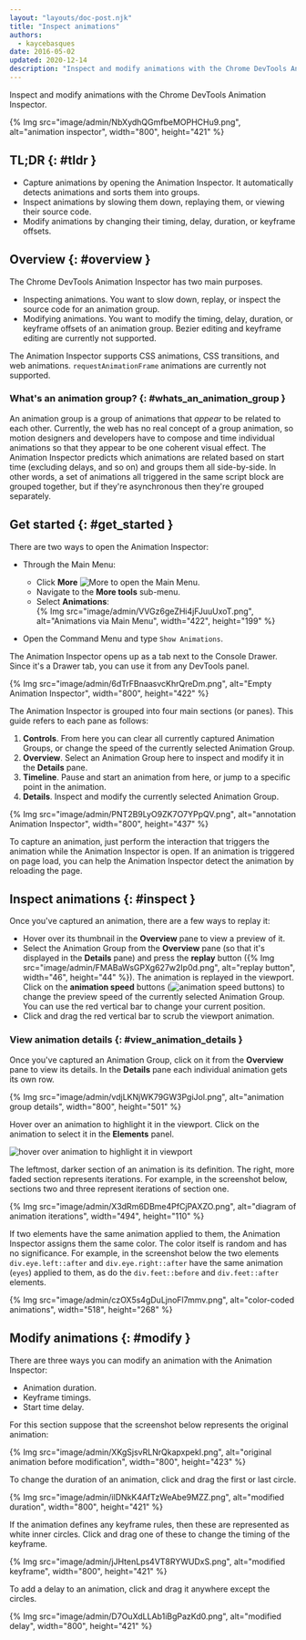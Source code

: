 ```yaml
---
layout: "layouts/doc-post.njk"
title: "Inspect animations"
authors:
  - kaycebasques
date: 2016-05-02
updated: 2020-12-14
description: "Inspect and modify animations with the Chrome DevTools Animation Inspector."
---
```


Inspect and modify animations with the Chrome DevTools Animation Inspector.

{% Img src="image/admin/NbXydhQGmfbeMOPHCHu9.png", alt="animation inspector", width="800", height="421" %}

## TL;DR {: #tldr }

- Capture animations by opening the Animation Inspector. It automatically detects animations and
  sorts them into groups.
- Inspect animations by slowing them down, replaying them, or viewing their source code.
- Modify animations by changing their timing, delay, duration, or keyframe offsets.

## Overview {: #overview }

The Chrome DevTools Animation Inspector has two main purposes.

- Inspecting animations. You want to slow down, replay, or inspect the source code for an animation
  group.
- Modifying animations. You want to modify the timing, delay, duration, or keyframe offsets of an
  animation group. Bezier editing and keyframe editing are currently not supported.

The Animation Inspector supports CSS animations, CSS transitions, and web animations.
`requestAnimationFrame` animations are currently not supported.

### What's an animation group? {: #whats_an_animation_group }

An animation group is a group of animations that _appear_ to be related to each other. Currently,
the web has no real concept of a group animation, so motion designers and developers have to compose
and time individual animations so that they appear to be one coherent visual effect. The Animation
Inspector predicts which animations are related based on start time (excluding delays, and so on)
and groups them all side-by-side. In other words, a set of animations all triggered in the same
script block are grouped together, but if they're asynchronous then they're grouped separately.

## Get started {: #get_started }

There are two ways to open the Animation Inspector:

- Through the Main Menu:

  - Click **More**
    ![More](https://developers.google.com/web/tools/chrome-devtools/images/shared/more.png) to open
    the Main Menu.
  - Navigate to the **More tools** sub-menu.
  - Select **Animations**:  
    {% Img src="image/admin/VVGz6geZHi4jFJuuUxoT.png", alt="Animations via Main Menu", width="422", height="199" %}

- Open the Command Menu and type `Show Animations`.

The Animation Inspector opens up as a tab next to the Console Drawer. Since it's a Drawer tab, you
can use it from any DevTools panel.

{% Img src="image/admin/6dTrFBnaasvcKhrQreDm.png", alt="Empty Animation Inspector", width="800", height="422" %}

The Animation Inspector is grouped into four main sections (or panes). This guide refers to each
pane as follows:

1.  **Controls**. From here you can clear all currently captured Animation Groups, or change the
    speed of the currently selected Animation Group.
2.  **Overview**. Select an Animation Group here to inspect and modify it in the **Details** pane.
3.  **Timeline**. Pause and start an animation from here, or jump to a specific point in the
    animation.
4.  **Details**. Inspect and modify the currently selected Animation Group.

{% Img src="image/admin/PNT2B9LyO9ZK7O7YPpQV.png", alt="annotation Animation Inspector", width="800", height="437" %}

To capture an animation, just perform the interaction that triggers the animation while the
Animation Inspector is open. If an animation is triggered on page load, you can help the Animation
Inspector detect the animation by reloading the page.

## Inspect animations {: #inspect }

Once you've captured an animation, there are a few ways to replay it:

- Hover over its thumbnail in the **Overview** pane to view a preview of it.
- Select the Animation Group from the **Overview** pane (so that it's displayed in the **Details**
  pane) and press the **replay** button
  ({% Img src="image/admin/FMABaWsGPXg627w2Ip0d.png", alt="replay button", width="46", height="44" %}). The
  animation is replayed in the viewport. Click on the **animation speed** buttons
  (![animation speed 
buttons](/web/tools/chrome-devtools/inspect-styles/imgs/animation-speed-buttons.png))
  to change the preview speed of the currently selected Animation Group. You can use the red
  vertical bar to change your current position.
- Click and drag the red vertical bar to scrub the viewport animation.

### View animation details {: #view_animation_details }

Once you've captured an Animation Group, click on it from the **Overview** pane to view its details.
In the **Details** pane each individual animation gets its own row.

{% Img src="image/admin/vdjLKNjWK79GW3PgiJol.png", alt="animation group details", width="800", height="501" %}

Hover over an animation to highlight it in the viewport. Click on the animation to select it in the
**Elements** panel.

![hover over animation to highlight it in 
viewport](/web/tools/chrome-devtools/inspect-styles/imgs/highlight-animation.png)

The leftmost, darker section of an animation is its definition. The right, more faded section
represents iterations. For example, in the screenshot below, sections two and three represent
iterations of section one.

{% Img src="image/admin/X3dRm6DBme4PfCjPAXZO.png", alt="diagram of animation iterations", width="494", height="110" %}

If two elements have the same animation applied to them, the Animation Inspector assigns them the
same color. The color itself is random and has no significance. For example, in the screenshot below
the two elements `div.eye.left::after` and `div.eye.right::after` have the same animation (`eyes`)
applied to them, as do the `div.feet::before` and `div.feet::after` elements.

{% Img src="image/admin/czOX5s4gDuLjnoFl7mmv.png", alt="color-coded animations", width="518", height="268" %}

## Modify animations {: #modify }

There are three ways you can modify an animation with the Animation Inspector:

- Animation duration.
- Keyframe timings.
- Start time delay.

For this section suppose that the screenshot below represents the original animation:

{% Img src="image/admin/XKgSjsvRLNrQkapxpekI.png", alt="original animation before modification", width="800", height="423" %}

To change the duration of an animation, click and drag the first or last circle.

{% Img src="image/admin/ilDNkK4AfTzWeAbe9MZZ.png", alt="modified duration", width="800", height="421" %}

If the animation defines any keyframe rules, then these are represented as white inner circles.
Click and drag one of these to change the timing of the keyframe.

{% Img src="image/admin/jJHtenLps4VT8RYWUDxS.png", alt="modified keyframe", width="800", height="421" %}

To add a delay to an animation, click and drag it anywhere except the circles.

{% Img src="image/admin/D7OuXdLLAb1iBgPazKd0.png", alt="modified delay", width="800", height="421" %}

